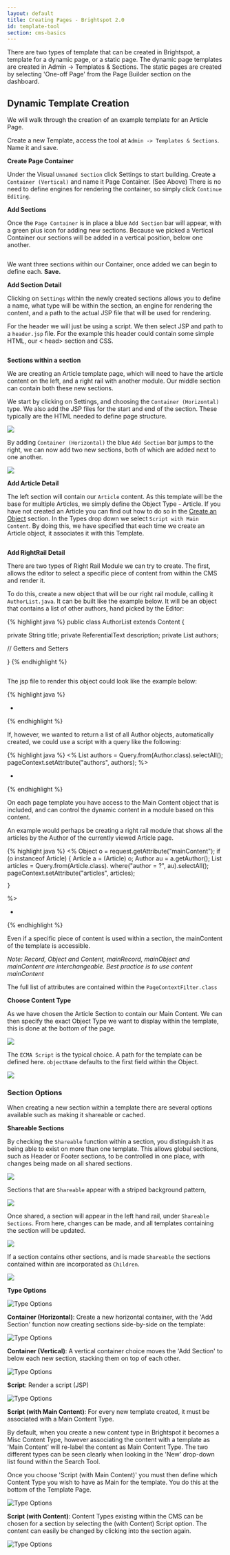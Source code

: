 ```yaml
---
layout: default
title: Creating Pages - Brightspot 2.0
id: template-tool
section: cms-basics
---
```


<div markdown="1" class="span12">


There are two types of template that can be created in Brightspot, a template for a dynamic page, or a static page. The dynamic page templates are created in Admin -> Templates & Sections. The static pages are created by selecting 'One-off Page' from the Page Builder section on the dashboard.


## Dynamic Template Creation

We will walk through the creation of an example template for an Article Page.

Create a new Template, access the tool at `Admin -> Templates & Sections`.  Name it and save.

**Create Page Container**
<img src="http://docs.brightspot.s3.amazonaws.com/template-container-detail.png" alt="" />

Under the Visual `Unnamed Section` click Settings to start building. Create a `Container (Vertical)` and name it Page Container. (See Above) There is no need to define engines for rendering the container, so simply click `Continue Editing`.

**Add Sections**

Once the `Page Container` is in place a blue `Add Section` bar will appear, with a green plus icon for adding new sections. Because we picked a Vertical Container our sections will be added in a vertical position, below one another.

<img src="http://docs.brightspot.s3.amazonaws.com/template-three-sections.png" alt="" />

We want three sections within our Container, once added we can begin to define each. **Save.**

**Add Section Detail**

Clicking on `Settings` within the newly created sections allows you to define a name, what type will be within the section, an engine for rendering the content, and a path to the actual JSP file that will be used for rendering.

For the header we will just be using a script. We then select JSP and path to a `header.jsp` file. For the example this header could contain some simple HTML, our < head> section and CSS.

<img src="http://docs.brightspot.s3.amazonaws.com/template-header-detail.png" alt="" />

**Sections within a section**

We are creating an Article template page, which will need to have the article content on the left, and a right rail with another module. Our middle section can contain both these new sections.

We start by clicking on Settings, and choosing the `Container (Horizontal)` type. We also add the JSP files for the start and end of the section. These typically are the HTML needed to define page structure.

<img src="http://docs.brightspot.s3.amazonaws.com/template-body-detail.png" />

By adding `Container (Horizontal)` the blue `Add Section` bar jumps to the right, we can now add two new sections, both of which are added next to one another.

<img src="http://docs.brightspot.s3.amazonaws.com/template-body.png" />

**Add Article Detail**

The left section will contain our `Article` content. As this template will be the base for multiple Articles, we simply define the Object Type - Article. If you have not created an Article you can find out how to do so in the [Create an Object](/brightspot-cms/getting-started.html#creating-objects) section. In the Types drop down we select `Script with Main Content`. By doing this, we have specified that each time we create an Article object, it associates it with this Template.

<img src="http://docs.brightspot.s3.amazonaws.com/template-article-detail.png" alt="" />

**Add RightRail Detail**

There are two types of Right Rail Module we can try to create. The first, allows the editor to select a specific piece of content from within the CMS and render it. 

To do this, create a new object that will be our right rail module, calling it `AuthorList.java`. It can be built like the example below. It will be an object that contains a list of other authors, hand picked by the Editor:

<div class="highlight">{% highlight java %}
public class AuthorList extends Content {

private String title;
private ReferentialText description;
private List<Author> authors;

// Getters and Setters

}
{% endhighlight %}</div>

<img src="http://docs.brightspot.s3.amazonaws.com/author-list-module.png" alt="" />
	

The jsp file to render this object could look like the example below:

<div class="highlight">{% highlight java %}
<c:out value="${content.title}" />
  <cms:render value="${content.description}" />
<ul>
  <c:forEach var="item" items="${content.authors}" >
    <li>
    	<cms:render value="${item.firstName}" />
    	<cms:render value="${item.lastName}" />
    </li>
  </c:forEach>
</ul>
{% endhighlight %}</div>
	

If, however, we wanted to return a list of all Author objects, automatically created, we could use a script with a query like the following:

<div class="highlight">{% highlight java %}
<%  List<Author> authors = Query.from(Author.class).selectAll();
	pageContext.setAttribute("authors", authors);
%>
<ul>
  <c:forEach var="item" items="${authors}">
	<li><cms:render value="${item.fullName}" /></li>
  </c:forEach>
</ul>
{% endhighlight %}</div>

On each page template you have access to the Main Content object that is included, and can control the dynamic content in a module based on this content.

An example would perhaps be creating a right rail module that shows all the articles by the Author of the currently viewed Article page.

<div class="highlight">{% highlight java %}
<% Object o = request.getAttribute("mainContent");
	if (o instanceof Article) {
	Article a = (Article) o;
	Author au = a.getAuthor();
	List<Article> articles = Query.from(Article.class).
	where("author = ?", au).selectAll();
	pageContext.setAttribute("articles", articles);

	}
%>

<ul>
  <c:forEach var="item" items="${articles}">
    <li><cms:a href="${item}"><cms:render value="${item.headline}" /></cms:a></li>
  </c:forEach>
</ul>
{% endhighlight %}</div>

Even if a specific piece of content is used within a section, the mainContent of the template is accessible.

*Note: Record, Object and Content, mainRecord, mainObject and mainContent are interchangeable. Best practice is to use content mainContent*

The full list of attributes are contained within the `PageContextFilter.class`


**Choose Content Type**

As we have chosen the Article Section to contain our Main Content. We can then specify the exact Object Type we want to display within the template, this is done at the bottom of the page.

<img src="http://docs.brightspot.s3.amazonaws.com/template-choose-type.png" />

The `ECMA Script` is the typical choice. A path for the template can be defined here. `objectName` defaults to the first field within the Object.

<img src="http://docs.brightspot.s3.amazonaws.com/template-complete.png" />


### Section Options

When creating a new section within a template there are several options available such as making it shareable or cached.

**Shareable Sections**

By checking the `Shareable` function within a section, you distinguish it as being able to exist on more than one template. This allows global sections, such as Header or Footer sections, to be controlled in one place, with changes being made on all shared sections.


<img src="http://docs.brightspot.s3.amazonaws.com/share-check.png" />

Sections that are `Shareable` appear with a striped background pattern,

<img src="http://docs.brightspot.s3.amazonaws.com/share-stripes.png" />

Once shared, a section will appear in the left hand rail, under `Shareable Sections`. From here, changes can be made, and all templates containing the section will be updated.

<img class="smaller" src="http://docs.brightspot.s3.amazonaws.com/share-section.png" />

If a section contains other sections, and is made `Shareable` the sections contained within are incorporated as `Children`. 

<img src="http://docs.brightspot.s3.amazonaws.com/share-children.png" />


**Type Options**

![Type Options ](http://docs.brightspot.s3.amazonaws.com/type-options.png)

__Container (Horizontal)__: Create a new horizontal container, with the 'Add Section' function now creating sections side-by-side on the template:

![Type Options ](http://docs.brightspot.s3.amazonaws.com/horizontal-container.png)

__Container (Vertical)__: A vertical container choice moves the 'Add Section' to below each new section, stacking them on top of each other.

![Type Options ](http://docs.brightspot.s3.amazonaws.com/vertical-container.png)

__Script__: Render a script (JSP)

![Type Options ](http://docs.brightspot.s3.amazonaws.com/script-type.png)

__Script (with Main Content)__: For every new template created, it must be associated with a Main Content Type.

By default, when you create a new content type in Brightspot it becomes a Misc Content Type, however associating the content with a template as 'Main Content' will re-label the content as Main Content Type. The two different types can be seen clearly when looking in the 'New' drop-down list found within the Search Tool.

Once you choose 'Script (with Main Content)' you must then define which Content Type you wish to have as Main for the template. You do this at the bottom of the Template Page.

![Type Options ](http://docs.brightspot.s3.amazonaws.com/full-page-7.png)

__Script (with Content)__: Content Types existing within the CMS can be chosen for a section by selecting the (with Content) Script option. The content can easily be changed by clicking into the section again.

![Type Options ](http://docs.brightspot.s3.amazonaws.com/choose-content-type.png)
